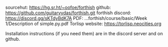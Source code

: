 
sourcehut: https://hg.sr.ht/~oofoe/forthish
github:  https://github.com/guitarvydas/forthish.git
forthish discord: https://discord.gg/sKTdyBdK7A
PDF: ...forthish/course/basic/Week 1/Description of simple.py.pdf
Torlisp website: https://torlisp.neocities.org


Installation instructions (if you need them) are in the discord server and on github.
